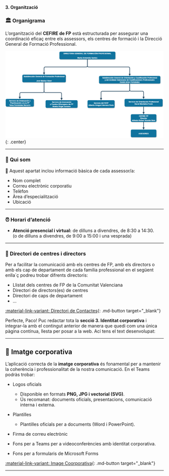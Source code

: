 
**3. Organització**

### 🏛 Organigrama

L’organització del **CEFIRE de FP** està estructurada per assegurar una coordinació eficaç entre els assessors, els centres de formació i la Direcció General de Formació Professional.

![Organigrama](images/organigrama.png){: .center}


---

### 👥 Qui som

📌 Aquest apartat inclou informació bàsica de cada assessor/a:

* Nom complet
* Correu electrònic corporatiu
* Telèfon
* Àrea d’especialització
* Ubicació


---

### ⏰ Horari d’atenció

* **Atenció presencial i virtual:** de dilluns a divendres, de 8:30 a 14:30.  
(o de dilluns a divendres, de 9:00 a 15:00 i una vesprada)


---

### 🏫 Directori de centres i directors

Per a facilitar la comunicació amb els centres de FP, amb els directors o amb els cap de departament de cada familia professional en el següent enlla´ç podreu trobar difrents directoris:

* Llistat dels centres de FP de la Comunitat Valenciana
* Directori de directors(es) de centres
* Directori de caps de departament
* ...


[:material-link-variant: Directori de Contactes](https://gvaedu.sharepoint.com/:f:/r/sites/Section_46402871-C/Documentos%20compartidos/CEFIRE%20FP%2025-26/DIRECTORIO%20DE%20CONTACTOS?csf=1&web=1&e=ZOeJyg){: .md-button target="_blank"}



Perfecte, Paco! Puc redactar tota la **secció 3. Identitat corporativa** i integrar-la amb el contingut anterior de manera que quedi com una única pàgina contínua, llesta per posar a la web. Ací tens el text desenvolupat:

---

## 🎨 Imatge corporativa

L’aplicació correcta de la **imatge corporativa** és fonamental per a mantenir la coherència i professionalitat de la nostra comunicació. En el Teams podràs trobar:

* Logos oficials
    - Disponible en formats **PNG, JPG i vectorial (SVG)**.
    - Ús recomanat: documents oficials, presentacions, comunicació interna i externa.

* Plantilles
    - Plantilles oficials per a documents (Word i PowerPoint).

* Firma de correu electrònic

* Fons per a Teams per a videoconferències amb identitat corporativa.

* Fons per a formularis de Microsoft Forms


[:material-link-variant: Image Coorporativa](https://gvaedu.sharepoint.com/:f:/r/sites/Section_46402871-C/Documentos%20compartidos/CEFIRE%20FP%2025-26/DIRECTORIO%20DE%20CONTACTOS?csf=1&web=1&e=ZOeJyg){: .md-button target="_blank"}


---